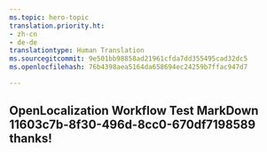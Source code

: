 ```yaml
---
ms.topic: hero-topic
translation.priority.ht:
- zh-cn
- de-de
translationtype: Human Translation
ms.sourcegitcommit: 9e501bb98858ad21961cfda7dd355495cad32dc5
ms.openlocfilehash: 76b4398aea5164da658694ec24259b7ffac947d7

---
```

## OpenLocalization Workflow Test MarkDown 11603c7b-8f30-496d-8cc0-670df7198589 thanks!



<!--HONumber=Jul16_HO2-->


